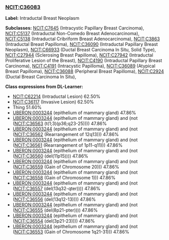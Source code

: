 
### [NCIT:C36083](http://purl.obolibrary.org/obo/NCIT_C36083)
**Label:** Intraductal Breast Neoplasm

**Subclasses:** [NCIT:C7645](http://purl.obolibrary.org/obo/NCIT_C7645) (Intracystic Papillary Breast Carcinoma), [NCIT:C5137](http://purl.obolibrary.org/obo/NCIT_C5137) (Intraductal Non-Comedo Breast Adenocarcinoma), [NCIT:C5138](http://purl.obolibrary.org/obo/NCIT_C5138) (Intraductal Cribriform Breast Adenocarcinoma), [NCIT:C3863](http://purl.obolibrary.org/obo/NCIT_C3863) (Intraductal Breast Papilloma), [NCIT:C36090](http://purl.obolibrary.org/obo/NCIT_C36090) (Intraductal Papillary Breast Neoplasm), [NCIT:C66933](http://purl.obolibrary.org/obo/NCIT_C66933) (Ductal Breast Carcinoma In Situ, Solid Type), [NCIT:C27944](http://purl.obolibrary.org/obo/NCIT_C27944) (Sclerosing Breast Papilloma), [NCIT:C27942](http://purl.obolibrary.org/obo/NCIT_C27942) (Intraductal Proliferative Lesion of the Breast), [NCIT:C4190](http://purl.obolibrary.org/obo/NCIT_C4190) (Intraductal Papillary Breast Carcinoma), [NCIT:C4191](http://purl.obolibrary.org/obo/NCIT_C4191) (Intracystic Papilloma), [NCIT:C36089](http://purl.obolibrary.org/obo/NCIT_C36089) (Atypical Breast Papilloma), [NCIT:C36088](http://purl.obolibrary.org/obo/NCIT_C36088) (Peripheral Breast Papilloma), [NCIT:C2924](http://purl.obolibrary.org/obo/NCIT_C2924) (Ductal Breast Carcinoma In Situ), 

**Class expressions from DL-Learner:**

- [NCIT:C62214](http://purl.obolibrary.org/obo/NCIT_C62214) (Intraductal Lesion) 62.50%
- [NCIT:C36117](http://purl.obolibrary.org/obo/NCIT_C36117) (Invasive Lesion) 62.50%
- Thing 51.60%
- [UBERON:0003244](http://purl.obolibrary.org/obo/UBERON_0003244) (epithelium of mammary gland) 47.86%
- [UBERON:0003244](http://purl.obolibrary.org/obo/UBERON_0003244) (epithelium of mammary gland) and (not ([NCIT:C36563](http://purl.obolibrary.org/obo/NCIT_C36563) (t(1;3)(p36;q23-25)))) 47.86%
- [UBERON:0003244](http://purl.obolibrary.org/obo/UBERON_0003244) (epithelium of mammary gland) and (not ([NCIT:C36562](http://purl.obolibrary.org/obo/NCIT_C36562) (Rearrangement of 12q13))) 47.86%
- [UBERON:0003244](http://purl.obolibrary.org/obo/UBERON_0003244) (epithelium of mammary gland) and (not ([NCIT:C36561](http://purl.obolibrary.org/obo/NCIT_C36561) (Rearrangement of 1p11-q11))) 47.86%
- [UBERON:0003244](http://purl.obolibrary.org/obo/UBERON_0003244) (epithelium of mammary gland) and (not ([NCIT:C36560](http://purl.obolibrary.org/obo/NCIT_C36560) (del(11p15)))) 47.86%
- [UBERON:0003244](http://purl.obolibrary.org/obo/UBERON_0003244) (epithelium of mammary gland) and (not ([NCIT:C36559](http://purl.obolibrary.org/obo/NCIT_C36559) (Gain of Chromosome 20))) 47.86%
- [UBERON:0003244](http://purl.obolibrary.org/obo/UBERON_0003244) (epithelium of mammary gland) and (not ([NCIT:C36558](http://purl.obolibrary.org/obo/NCIT_C36558) (Gain of Chromosome 1))) 47.86%
- [UBERON:0003244](http://purl.obolibrary.org/obo/UBERON_0003244) (epithelium of mammary gland) and (not ([NCIT:C36557](http://purl.obolibrary.org/obo/NCIT_C36557) (del(13q32-qter)))) 47.86%
- [UBERON:0003244](http://purl.obolibrary.org/obo/UBERON_0003244) (epithelium of mammary gland) and (not ([NCIT:C36556](http://purl.obolibrary.org/obo/NCIT_C36556) (del(13q12-13)))) 47.86%
- [UBERON:0003244](http://purl.obolibrary.org/obo/UBERON_0003244) (epithelium of mammary gland) and (not ([NCIT:C36555](http://purl.obolibrary.org/obo/NCIT_C36555) (del(8p21-pter)))) 47.86%
- [UBERON:0003244](http://purl.obolibrary.org/obo/UBERON_0003244) (epithelium of mammary gland) and (not ([NCIT:C36554](http://purl.obolibrary.org/obo/NCIT_C36554) (del(3p21-23)))) 47.86%
- [UBERON:0003244](http://purl.obolibrary.org/obo/UBERON_0003244) (epithelium of mammary gland) and (not ([NCIT:C36553](http://purl.obolibrary.org/obo/NCIT_C36553) (Gain of Chromosome 1q21-31))) 47.86%


